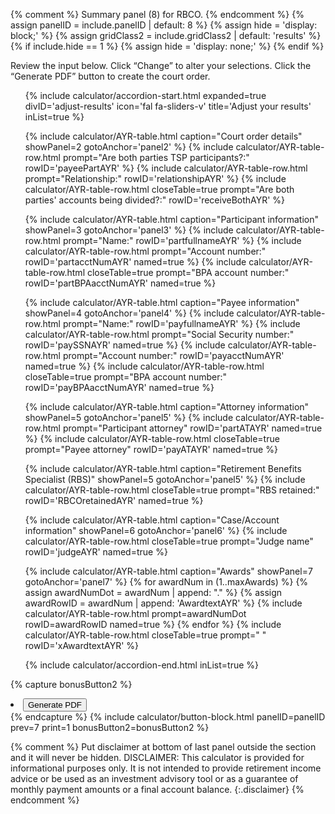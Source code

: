 {% comment %}
Summary panel (8) for RBCO.
{% endcomment %}
{% assign panelID = include.panelID | default: 8 %}
{% assign hide = 'display: block;' %}
{% assign gridClass2 = include.gridClass2 | default: 'results' %}
{% if include.hide == 1 %} {% assign hide = 'display: none;' %} {% endif %}

<section id="panel-{{ panelID }}" class="calculator-panel " style="{{ hide }}" markdown="1">

Review the input below. Click “Change” to alter your selections. Click the “Generate PDF” button to create the court order.

<ul class="usa-accordion icons adjust">
<!-- ADJUST YOUR RESULTS -->
{% include calculator/accordion-start.html expanded=true divID='adjust-results'
    icon='fal fa-sliders-v' title='Adjust your results' inList=true %}

{% include calculator/AYR-table.html caption="Court order details" showPanel=2 gotoAnchor='panel2' %}
{% include calculator/AYR-table-row.html prompt="Are both parties TSP participants?:" rowID='payeePartAYR' %}
{% include calculator/AYR-table-row.html prompt="Relationship:" rowID='relationshipAYR' %}
{% include calculator/AYR-table-row.html closeTable=true prompt="Are both parties' accounts being divided?:" rowID='receiveBothAYR' %}

{% include calculator/AYR-table.html caption="<span id='partAYR'>Participant</span> information" showPanel=3 gotoAnchor='panel3' %}
{% include calculator/AYR-table-row.html prompt="Name:" rowID='partfullnameAYR' %}
{% include calculator/AYR-table-row.html prompt="Account number:" rowID='partacctNumAYR' named=true %}
{% include calculator/AYR-table-row.html closeTable=true prompt="BPA account number:" rowID='partBPAacctNumAYR' named=true %}

{% include calculator/AYR-table.html caption="<span id='payAYR'>Payee</span> information" showPanel=4 gotoAnchor='panel4' %}
{% include calculator/AYR-table-row.html prompt="Name:" rowID='payfullnameAYR' %}
{% include calculator/AYR-table-row.html prompt="Social Security number:" rowID='paySSNAYR' named=true %}
{% include calculator/AYR-table-row.html prompt="Account number:" rowID='payacctNumAYR' named=true %}
{% include calculator/AYR-table-row.html closeTable=true prompt="BPA account number:" rowID='payBPAacctNumAYR' named=true %}

{% include calculator/AYR-table.html caption="Attorney information" showPanel=5 gotoAnchor='panel5' %}
{% include calculator/AYR-table-row.html prompt="Participant attorney" rowID='partATAYR' named=true %}
{% include calculator/AYR-table-row.html closeTable=true prompt="Payee attorney" rowID='payATAYR' named=true %}

{% include calculator/AYR-table.html caption="Retirement Benefits Specialist (RBS)" showPanel=5 gotoAnchor='panel5' %}
{% include calculator/AYR-table-row.html closeTable=true prompt="RBS retained:" rowID='RBCOretainedAYR' named=true %}

{% include calculator/AYR-table.html caption="Case/Account information" showPanel=6 gotoAnchor='panel6' %}
{% include calculator/AYR-table-row.html closeTable=true prompt="Judge name" rowID='judgeAYR' named=true %}

{% include calculator/AYR-table.html caption="Awards" showPanel=7 gotoAnchor='panel7' %}
{% for awardNum in (1..maxAwards) %}
{% assign awardNumDot = awardNum | append: "." %}
{% assign awardRowID = awardNum | append: 'AwardtextAYR' %}
{% include calculator/AYR-table-row.html prompt=awardNumDot rowID=awardRowID named=true %}
{% endfor %}
{% include calculator/AYR-table-row.html closeTable=true prompt=" " rowID='xAwardtextAYR' %}


{% include calculator/accordion-end.html  inList=true %}
</ul>


{% capture bonusButton2 %}
<li><button id="generatePDF" class="usa-button primary" onclick="generatePDF();" markdown="1">Generate PDF</button></li>
{% endcapture %}
{% include calculator/button-block.html panelID=panelID prev=7 print=1  bonusButton2=bonusButton2 %}

</section>

{% comment %}
Put disclaimer at bottom of last panel outside the section and it will never be hidden.
DISCLAIMER: This calculator is provided for informational purposes only. It is not intended to provide retirement income advice or be used as an investment advisory tool or as a guarantee of monthly payment amounts or a final account balance.
{:.disclaimer}
{% endcomment %}
